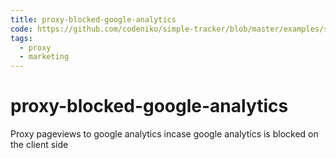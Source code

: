 ```yaml
---
title: proxy-blocked-google-analytics
code: https://github.com/codeniko/simple-tracker/blob/master/examples/server-examples/aws-lambda/google-analytics.js
tags: 
  - proxy
  - marketing
---
```


# proxy-blocked-google-analytics

Proxy pageviews to google analytics incase google analytics is blocked on the client side
